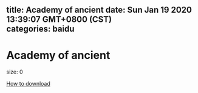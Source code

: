 
title: Academy of ancient
date: Sun Jan 19 2020 13:39:07 GMT+0800 (CST)    
categories: baidu
---

# Academy of ancient
size: 0
 
 

[How to download](https://bpcam.bemobtrk.com/go/2ceec3aa-1ca2-46d6-b9ff-aaa5c184517c?jno=5328)